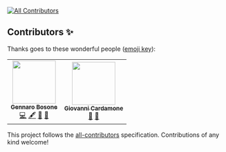 <!-- ALL-CONTRIBUTORS-BADGE:START - Do not remove or modify this section -->

[![All Contributors](https://img.shields.io/badge/all_contributors-2-orange.svg?style=flat-square)](#contributors-)

<!-- ALL-CONTRIBUTORS-BADGE:END -->

## Contributors ✨

Thanks goes to these wonderful people ([emoji key](https://allcontributors.org/docs/en/emoji-key)):

<!-- ALL-CONTRIBUTORS-LIST:START - Do not remove or modify this section -->
<!-- prettier-ignore-start -->
<!-- markdownlint-disable -->
<table>
  <tr>
    <td align="center"><a href="https://www.desidus.it/"><img src="https://avatars0.githubusercontent.com/u/6159598?v=4?s=100" width="100px;" alt=""/><br /><sub><b>Gennaro Bosone</b></sub></a><br /><a href="https://github.com/GiovanniCardamone/giovannicardamone.github.io/commits?author=genbs" title="Code">💻</a> <a href="#content-genbs" title="Content">🖋</a> <a href="#design-genbs" title="Design">🎨</a> <a href="#ideas-genbs" title="Ideas, Planning, & Feedback">🤔</a></td>
    <td align="center"><a href="https://github.com/GiovanniCardamone"><img src="https://avatars0.githubusercontent.com/u/5117748?v=4?s=100" width="100px;" alt=""/><br /><sub><b>Giovanni Cardamone</b></sub></a><br /><a href="#data-GiovanniCardamone" title="Data">🔣</a> <a href="#maintenance-GiovanniCardamone" title="Maintenance">🚧</a></td>
  </tr>
</table>

<!-- markdownlint-restore -->
<!-- prettier-ignore-end -->

<!-- ALL-CONTRIBUTORS-LIST:END -->

This project follows the [all-contributors](https://github.com/all-contributors/all-contributors) specification. Contributions of any kind welcome!
